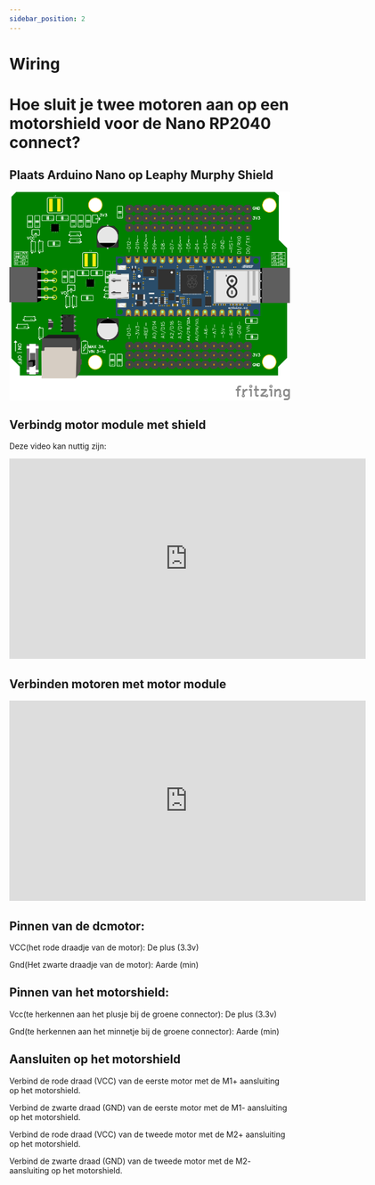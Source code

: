 ```yaml
---
sidebar_position: 2
---
```


# Wiring

# Hoe sluit je twee motoren aan op een motorshield voor de Nano RP2040 connect?

## Plaats Arduino Nano op Leaphy Murphy Shield
![shield met nano](leaphy_murphy_shield_met_nano.png)

## Verbindg motor module met shield
Deze video kan nuttig zijn:
<iframe width="640" height="360" src="https://www.youtube.com/embed/JqjtGiUV-DM" title="Stap 4 Bouwen Leaphy Starling:  Electronica vastzetten" frameborder="0" allow="accelerometer; autoplay; clipboard-write; encrypted-media; gyroscope; picture-in-picture; web-share" referrerpolicy="strict-origin-when-cross-origin" allowfullscreen></iframe>

## Verbinden motoren met motor module
<iframe width="640" height="360" src="https://www.youtube.com/embed/adpjVscMvoA" title="tt motoren aansluiten" frameborder="0" allow="accelerometer; autoplay; clipboard-write; encrypted-media; gyroscope; picture-in-picture; web-share" referrerpolicy="strict-origin-when-cross-origin" allowfullscreen></iframe>

## Pinnen van de dcmotor:

VCC(het rode draadje van de motor): De plus (3.3v)

Gnd(Het zwarte draadje van de motor): Aarde (min)

## Pinnen van het motorshield:

Vcc(te herkennen aan het plusje bij de groene connector): De plus (3.3v)

Gnd(te herkennen aan het minnetje bij de groene connector): Aarde (min)

## Aansluiten op het motorshield

Verbind de rode draad (VCC) van de eerste motor met de M1+ aansluiting op het motorshield.

Verbind de zwarte draad (GND) van de eerste motor met de M1- aansluiting op het motorshield.

Verbind de rode draad (VCC) van de tweede motor met de M2+ aansluiting op het motorshield.

Verbind de zwarte draad (GND) van de tweede motor met de M2- aansluiting op het motorshield.

